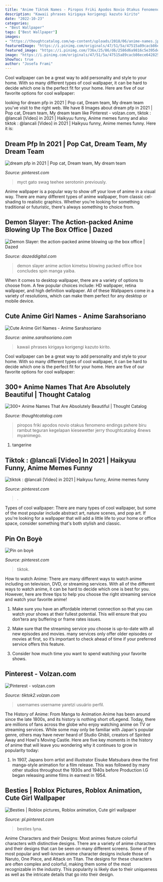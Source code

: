 ```yaml
---
title: "Anime Tiktok Names - Piropos Friki Apodos Novio Otakus Fenomeno Endings Pxhere Biru Rambut Teguran Kegelapan Kiesewetter Jerry Thoughtcatalog 4news Myanimego"
description: "Kawaii phrases kirigaya korigengi kazuto kirito"
date: "2022-10-23"
categories:
- "Best Wallpaper"
tags: ["Best Wallpaper"]
images:
- "https://thoughtcatalog.com/wp-content/uploads/2018/06/anime-names.jpg?w=1920&amp;h=1280&amp;crop=1"
featuredImage: "https://i.pinimg.com/originals/47/51/5a/47515a89cacb86ece64282514aa7ef0d.jpg"
featured_image: "https://i.pinimg.com/736x/25/86/d6/2586d6a9816c5e395de06caa5d6e563f.jpg"
image: "https://i.pinimg.com/originals/47/51/5a/47515a89cacb86ece64282514aa7ef0d.jpg"
ShowToc: true
author: "Josefa Frami"
---
```



Cool wallpaper can be a great way to add personality and style to your home. With so many different types of cool wallpaper, it can be hard to decide which one is the perfect fit for your home. Here are five of our favorite options for cool wallpaper: 

	

		
looking for dream pfp in 2021 | Pop cat, Dream team, My dream team you've visit to the right web. We have 8 Images about dream pfp in 2021 | Pop cat, Dream team, My dream team like Pinterest - volzan.com, tiktok : @lancali [Video] in 2021 | Haikyuu funny, Anime memes funny and also tiktok : @lancali [Video] in 2021 | Haikyuu funny, Anime memes funny. Here it is:
		
    
## Dream Pfp In 2021 | Pop Cat, Dream Team, My Dream Team

<img loading=lazy src="https://i.pinimg.com/originals/47/51/5a/47515a89cacb86ece64282514aa7ef0d.jpg" onerror="this.onerror=null;this.src='https://tse2.mm.bing.net/th?id=OIP.weHepAHRJ3H3e1whYgdCuQHaIF&amp;pid=15.1';" alt="dream pfp in 2021 | Pop cat, Dream team, My dream team">

_Source: pinterest.com_

>myct gato swag teehee serotonin previously. 

	

Anime wallpaper is a popular way to show off your love of anime in a visual way. There are many different types of anime wallpaper, from classic cel-shading to realistic graphics. Whether you're looking for something traditional or futuristic, there's always something to choice from.

    
## Demon Slayer: The Action-packed Anime Blowing Up The Box Office | Dazed

<img loading=lazy src="https://dazedimg-dazedgroup.netdna-ssl.com/900/azure/dazed-prod/1300/1/1301183.jpg" onerror="this.onerror=null;this.src='https://tse4.mm.bing.net/th?id=OIP.rSZOtLvp1gQn-_uMDnsHDQHaEK&amp;pid=15.1';" alt="Demon Slayer: the action-packed anime blowing up the box office | Dazed">

_Source: dazeddigital.com_

>demon slayer anime action kimetsu blowing packed office box concludes spin manga yaiba. 

	

When it comes to desktop wallpaper, there are a variety of options to choose from. A few popular choices include: HD wallpaper, retina wallpaper, and high definition wallpaper. All of these Wallpapers come in a variety of resolutions, which can make them perfect for any desktop or mobile device. 

    
## Cute Anime Girl Names - Anime Sarahsoriano

<img loading=lazy src="https://i.pinimg.com/originals/b6/84/6d/b6846daa6650f7ed3aa26c613871debd.jpg" onerror="this.onerror=null;this.src='https://tse3.mm.bing.net/th?id=OIP.jbfD5ZR1ZwYEE4dfg717GgHaNK&amp;pid=15.1';" alt="Cute Anime Girl Names - Anime Sarahsoriano">

_Source: anime.sarahsoriano.com_

>kawaii phrases kirigaya korigengi kazuto kirito. 

	

Cool wallpaper can be a great way to add personality and style to your home. With so many different types of cool wallpaper, it can be hard to decide which one is the perfect fit for your home. Here are five of our favorite options for cool wallpaper: 

    
## 300+ Anime Names That Are Absolutely Beautiful | Thought Catalog

<img loading=lazy src="https://thoughtcatalog.com/wp-content/uploads/2018/06/anime-names.jpg?w=1920&amp;h=1280&amp;crop=1" onerror="this.onerror=null;this.src='https://tse1.mm.bing.net/th?id=OIP.Kh93zKVinGe9LGK3Cb4LEgHaE8&amp;pid=15.1';" alt="300+ Anime Names That Are Absolutely Beautiful | Thought Catalog">

_Source: thoughtcatalog.com_

>piropos friki apodos novio otakus fenomeno endings pxhere biru rambut teguran kegelapan kiesewetter jerry thoughtcatalog 4news myanimego. 

	

1. tangerine 

    
## Tiktok : @lancali [Video] In 2021 | Haikyuu Funny, Anime Memes Funny

<img loading=lazy src="https://i.pinimg.com/736x/61/67/b2/6167b2bd776501d87a1251cd905bc0aa.jpg" onerror="this.onerror=null;this.src='https://tse4.mm.bing.net/th?id=OIP.DKa0Ti9U2FuDf4_bg20AjAHaNK&amp;pid=15.1';" alt="tiktok : @lancali [Video] in 2021 | Haikyuu funny, Anime memes funny">

_Source: pinterest.com_

>. 

	

Types of cool wallpaper:
There are many types of cool wallpaper, but some of the most popular include abstract art, nature scenes, and pop art. If you're looking for a wallpaper that will add a little life to your home or office space, consider something that's both stylish and classic.

    
## Pin On Boyè

<img loading=lazy src="https://i.pinimg.com/736x/1d/60/0d/1d600d572a70e49eea0a2f480ce469c0.jpg" onerror="this.onerror=null;this.src='https://tse4.mm.bing.net/th?id=OIP.AfBWvG8pG23XF64C6DPL1gHaNK&amp;pid=15.1';" alt="Pin on boyè">

_Source: pinterest.com_

>tiktok. 

	

How to watch Anime: There are many different ways to watch anime including on television, DVD, or streaming services.
With all of the different ways to watch anime, it can be hard to decide which one is best for you. However, here are three tips to help you choose the right streaming service and watch your favorite anime!
1. Make sure you have an affordable internet connection so that you can watch your shows at their fullest potential. This will ensure that you don’tera any buffering or frame rates issues.

2. Make sure that the streaming service you choose is up-to-date with all new episodes and movies. many services only offer older episodes or movies at first, so it’s important to check ahead of time if your preferred service offers this feature.

3. Consider how much time you want to spend watching your favorite shows.

    
## Pinterest - Volzan.com

<img loading=lazy src="https://i.pinimg.com/originals/bc/eb/b2/bcebb202b273f7456d3a32ad60129804.jpg" onerror="this.onerror=null;this.src='https://tse1.mm.bing.net/th?id=OIP.mohWL2N-TqBlGWTITBX7SwHaO0&amp;pid=15.1';" alt="Pinterest - volzan.com">

_Source: tiktok2.volzan.com_

>usernames username yaretzi usuário perfil. 

	

The History of Anime: From Manga to Animation
Anime has been around since the late 1800s, and its history is nothing short ofLegend. Today, there are millions of fans across the globe who enjoy watching anime on TV or streaming services. While some may only be familiar with Japan's popular genre, others may have never heard of Studio Ghibli, creators of Spirited Away and Howl's Moving Castle. Here are five key moments in the history of anime that will leave you wondering why it continues to grow in popularity today:
1) In 1907, Japans born artist and illustrator Eisuke Matsubara drew the first manga-style animation for a film release. This was followed by many other studios throughout the 1930s and 1940s before Production I.G began releasing anime films in earnest in 1954.

    
## Besties | Roblox Pictures, Roblox Animation, Cute Girl Wallpaper

<img loading=lazy src="https://i.pinimg.com/736x/25/86/d6/2586d6a9816c5e395de06caa5d6e563f.jpg" onerror="this.onerror=null;this.src='https://tse3.mm.bing.net/th?id=OIP.KuqfH9x5tpXV7hfWigsDaQHaJk&amp;pid=15.1';" alt="Besties | Roblox pictures, Roblox animation, Cute girl wallpaper">

_Source: pl.pinterest.com_

>besties lyna. 

	

Anime Characters and their Designs: Most animes feature colorful characters with distinctive designs.
There are a variety of anime characters and their designs that can be seen on many different screens. Some of the most popular and well-known anime character designs include those of Naruto, One Piece, and Attack on Titan. The designs for these characters are often complex and colorful, making them some of the most recognizable in the industry. This popularity is likely due to their uniqueness as well as the intricate details that go into their design.

